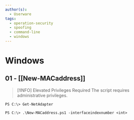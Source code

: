 ```yaml
---
author(s):
  - Userware
tags:
  - operation-security
  - spoofing
  - command-line
  - windows
---
```

# Windows

## 01 - [[New-MACaddress]]

> [!INFO] Elevated Privileges Required
> The script requires administrative privileges.

```
PS C:\> Get-NetAdapter

PS C:\> .\New-MACaddress.ps1 -interfaceindexnumber <int>
```